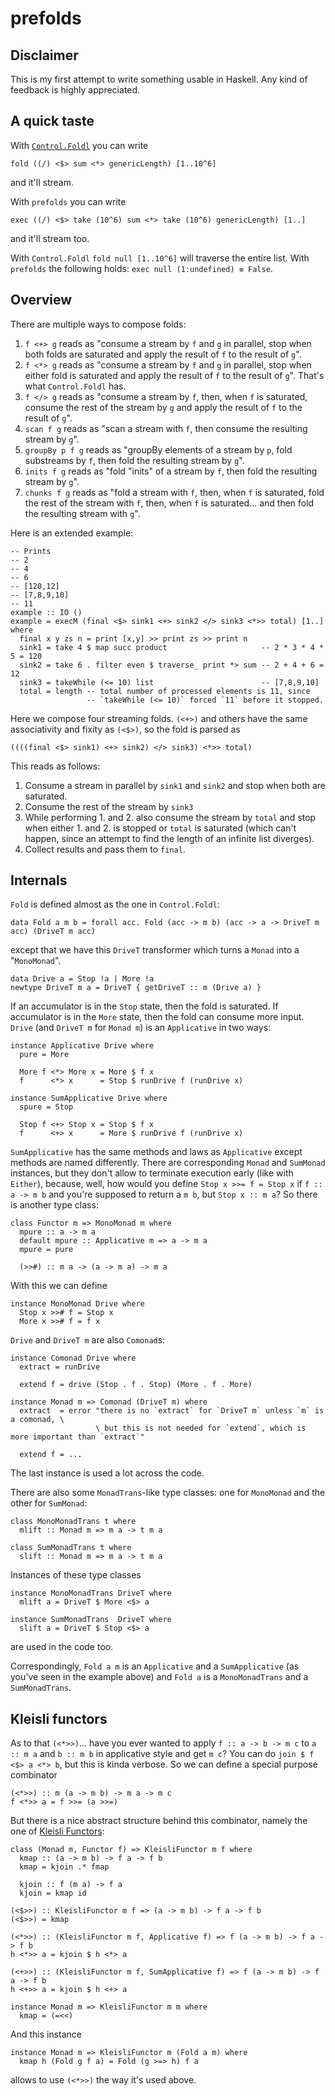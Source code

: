 # prefolds

## Disclaimer

This is my first attempt to write something usable in Haskell. Any kind of feedback is highly appreciated.

## A quick taste

With [`Control.Foldl`](https://hackage.haskell.org/package/foldl-1.2.1/docs/Control-Foldl.html) you can write

```
fold ((/) <$> sum <*> genericLength) [1..10^6]
```

and it'll stream.

With `prefolds` you can write

```
exec ((/) <$> take (10^6) sum <*> take (10^6) genericLength) [1..]
```

and it'll stream too.

With `Control.Foldl` `fold null [1..10^6]` will traverse the entire list. With `prefolds` the following holds: `exec null (1:undefined) ≡ False`.

## Overview

There are multiple ways to compose folds:

 1. `f <+> g` reads as "consume a stream by `f` and `g` in parallel, stop when both folds are saturated and apply the result of `f` to the result of `g`".
 2. `f <*> g` reads as "consume a stream by `f` and `g` in parallel, stop when either fold is saturated and apply the result of `f` to the result of `g`". That's what `Control.Foldl` has.
 3. `f </> g` reads as "consume a stream by `f`, then, when `f` is saturated, consume the rest of the stream by `g` and apply the result of `f` to the result of `g`".
 4. `scan f g` reads as "scan a stream with `f`, then consume the resulting stream by `g`".
 5. `groupBy p f g` reads as "groupBy elements of a stream by `p`, fold substreams by `f`, then fold the resulting stream by `g`".
 6. `inits f g` reads as "fold "inits" of a stream by `f`, then fold the resulting stream by `g`".
 7. `chunks f g` reads as "fold a stream with `f`, then, when `f` is saturated, fold the rest of the stream with `f`, then, when `f` is saturated... and then fold the resulting stream with `g`".

Here is an extended example:

```
-- Prints
-- 2
-- 4
-- 6
-- [120,12]
-- [7,8,9,10]
-- 11
example :: IO ()
example = execM (final <$> sink1 <+> sink2 </> sink3 <*>> total) [1..] where
  final x y zs n = print [x,y] >> print zs >> print n
  sink1 = take 4 $ map succ product                     -- 2 * 3 * 4 * 5 = 120
  sink2 = take 6 . filter even $ traverse_ print *> sum -- 2 + 4 + 6 = 12
  sink3 = takeWhile (<= 10) list                        -- [7,8,9,10]
  total = length -- total number of processed elements is 11, since
                 -- `takeWhile (<= 10)` forced `11` before it stopped.
```

Here we compose four streaming folds. `(<+>)` and others have the same associativity and fixity as `(<$>)`, so the fold is parsed as

```
((((final <$> sink1) <+> sink2) </> sink3) <*>> total)
```

This reads as follows:

 1. Consume a stream in parallel by `sink1` and `sink2` and stop when both are saturated.
 2. Consume the rest of the stream by `sink3`
 3. While performing 1. and 2. also consume the stream by `total` and stop when either 1. and 2. is stopped or `total` is saturated (which can't happen, since an attempt to find the length of an infinite list diverges).
 4. Collect results and pass them to `final`.

## Internals

`Fold` is defined almost as the one in `Control.Foldl`:

```
data Fold a m b = forall acc. Fold (acc -> m b) (acc -> a -> DriveT m acc) (DriveT m acc)
```

except that we have this `DriveT` transformer which turns a `Monad` into a "`MonoMonad`".

```
data Drive a = Stop !a | More !a
newtype DriveT m a = DriveT { getDriveT :: m (Drive a) }
```

If an accumulator is in the `Stop` state, then the fold is saturated. If accumulator is in the `More` state, then the fold can consume more input. `Drive` (and `DriveT m` for `Monad m`) is an `Applicative` in two ways:

```
instance Applicative Drive where
  pure = More
  
  More f <*> More x = More $ f x
  f      <*> x      = Stop $ runDrive f (runDrive x)

instance SumApplicative Drive where
  spure = Stop
  
  Stop f <+> Stop x = Stop $ f x
  f      <+> x      = More $ runDrive f (runDrive x)
```

`SumApplicative` has the same methods and laws as `Applicative` except methods are named differently. There are corresponding `Monad` and `SumMonad` instances, but they don't allow to terminate execution early (like with `Either`), because, well, how would you define `Stop x >>= f = Stop x` if `f :: a -> m b` and you're supposed to return a `m b`, but `Stop x :: m a`? So there is another type class:

```
class Functor m => MonoMonad m where
  mpure :: a -> m a
  default mpure :: Applicative m => a -> m a
  mpure = pure

  (>>#) :: m a -> (a -> m a) -> m a
```

With this we can define

```
instance MonoMonad Drive where  
  Stop x >># f = Stop x
  More x >># f = f x
```

`Drive` and `DriveT m` are also `Comonad`s:

```
instance Comonad Drive where
  extract = runDrive
  
  extend f = drive (Stop . f . Stop) (More . f . More)

instance Monad m => Comonad (DriveT m) where
  extract  = error "there is no `extract` for `DriveT m` unless `m` is a comonad, \
                   \ but this is not needed for `extend`, which is more important than `extract`"

  extend f = ...
```

The last instance is used a lot across the code.

There are also some `MonadTrans`-like type classes: one for `MonoMonad` and the other for `SumMonad`:

```
class MonoMonadTrans t where
  mlift :: Monad m => m a -> t m a

class SumMonadTrans t where
  slift :: Monad m => m a -> t m a
```

Instances of these type classes

```
instance MonoMonadTrans DriveT where
  mlift a = DriveT $ More <$> a

instance SumMonadTrans  DriveT where
  slift a = DriveT $ Stop <$> a
```

are used in the code too.

Correspondingly, `Fold a m` is an `Applicative` and a `SumApplicative` (as you've seen in the example above) and `Fold a` is a `MonoMonadTrans` and a `SumMonadTrans`.

## Kleisli functors

As to that `(<*>>)`... have you ever wanted to apply `f :: a -> b -> m c` to `a :: m a` and `b :: m b` in applicative style and get `m c`? You can do `join $ f <$> a <*> b`, but this is kinda verbose. So we can define a special purpose combinator

```
(<*>>) :: m (a -> m b) -> m a -> m c
f <*>> a = f >>= (a >>=)
```

But there is a nice abstract structure behind this combinator, namely the one of [Kleisli Functors](https://elvishjerricco.github.io/2016/10/12/kleisli-functors.html):

```
class (Monad m, Functor f) => KleisliFunctor m f where
  kmap :: (a -> m b) -> f a -> f b
  kmap = kjoin .* fmap

  kjoin :: f (m a) -> f a
  kjoin = kmap id

(<$>>) :: KleisliFunctor m f => (a -> m b) -> f a -> f b
(<$>>) = kmap

(<*>>) :: (KleisliFunctor m f, Applicative f) => f (a -> m b) -> f a -> f b
h <*>> a = kjoin $ h <*> a

(<+>>) :: (KleisliFunctor m f, SumApplicative f) => f (a -> m b) -> f a -> f b
h <+>> a = kjoin $ h <+> a

instance Monad m => KleisliFunctor m m where
  kmap = (=<<)
```

And this instance

```
instance Monad m => KleisliFunctor m (Fold a m) where
  kmap h (Fold g f a) = Fold (g >=> h) f a
```

allows to use `(<*>>)` the way it's used above.